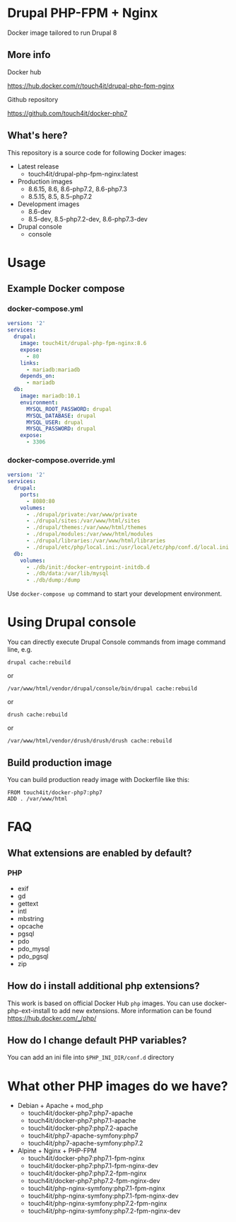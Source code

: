 # Drupal PHP-FPM + Nginx

Docker image tailored to run Drupal 8

## More info

Docker hub

https://hub.docker.com/r/touch4it/drupal-php-fpm-nginx

Github repository

https://github.com/touch4it/docker-php7

## What's here?

This repository is a source code for following Docker images:

*   Latest release
    *   touch4it/drupal-php-fpm-nginx:latest
*   Production images
    *   8.6.15, 8.6, 8.6-php7.2, 8.6-php7.3
    *   8.5.15, 8.5, 8.5-php7.2
*   Development images
    *   8.6-dev
    *   8.5-dev, 8.5-php7.2-dev, 8.6-php7.3-dev
*   Drupal console
    *   console

# Usage

## Example Docker compose

### docker-compose.yml

```yaml
version: '2'
services:
  drupal:
    image: touch4it/drupal-php-fpm-nginx:8.6
    expose:
      - 80
    links:
      - mariadb:mariadb
    depends_on:
      - mariadb
  db:
    image: mariadb:10.1
    environment:
      MYSQL_ROOT_PASSWORD: drupal
      MYSQL_DATABASE: drupal
      MYSQL_USER: drupal
      MYSQL_PASSWORD: drupal
    expose:
      - 3306
```

### docker-compose.override.yml

```yaml
version: '2'
services:
  drupal:
    ports:
      - 8080:80
    volumes:
      - ./drupal/private:/var/www/private
      - ./drupal/sites:/var/www/html/sites
      - ./drupal/themes:/var/www/html/themes
      - ./drupal/modules:/var/www/html/modules
      - ./drupal/libraries:/var/www/html/libraries
      - ./drupal/etc/php/local.ini:/usr/local/etc/php/conf.d/local.ini
  db:
    volumes:
      - ./db/init:/docker-entrypoint-initdb.d
      - ./db/data:/var/lib/mysql
      - ./db/dump:/dump
```

Use ```docker-compose up``` command to start your development environment.

# Using Drupal console

You can directly execute Drupal Console commands from image command line, e.g.

```drupal cache:rebuild```

or

```/var/www/html/vendor/drupal/console/bin/drupal cache:rebuild```

or

```drush cache:rebuild```

or

```/var/www/html/vendor/drush/drush/drush cache:rebuild```

## Build production image

You can build production ready image with Dockerfile like this:

```
FROM touch4it/docker-php7:php7
ADD . /var/www/html
```

# FAQ

## What extensions are enabled by default?

### PHP

* exif
* gd
* gettext
* intl
* mbstring
* opcache
* pgsql
* pdo
* pdo_mysql
* pdo_pgsql
* zip

## How do i install additional php extensions?
This work is based on official Docker Hub `php` images. You can use docker-php-ext-install to add new extensions. More information can be found https://hub.docker.com/_/php/

## How do I change default PHP variables?
You can add an ini file into `$PHP_INI_DIR/conf.d` directory

# What other PHP images do we have?

* Debian + Apache + mod_php
  * touch4it/docker-php7:php7-apache
  * touch4it/docker-php7:php7.1-apache
  * touch4it/docker-php7:php7.2-apache
  * touch4it/php7-apache-symfony:php7
  * touch4it/php7-apache-symfony:php7.2
* Alpine + Nginx + PHP-FPM
  * touch4it/docker-php7:php7.1-fpm-nginx
  * touch4it/docker-php7:php7.1-fpm-nginx-dev
  * touch4it/docker-php7:php7.2-fpm-nginx
  * touch4it/docker-php7:php7.2-fpm-nginx-dev
  * touch4it/php-nginx-symfony:php7.1-fpm-nginx
  * touch4it/php-nginx-symfony:php7.1-fpm-nginx-dev
  * touch4it/php-nginx-symfony:php7.2-fpm-nginx
  * touch4it/php-nginx-symfony:php7.2-fpm-nginx-dev
